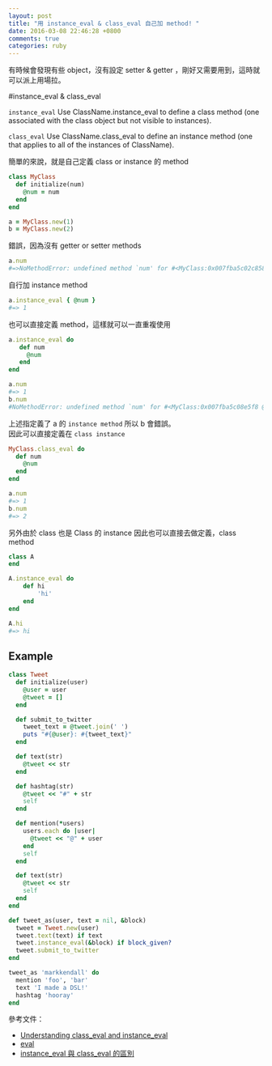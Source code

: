 ```yaml
---
layout: post
title: "用 instance_eval & class_eval 自己加 method! "
date: 2016-03-08 22:46:28 +0800
comments: true
categories: ruby
---
```


有時候會發現有些 object，沒有設定 setter & getter ，剛好又需要用到，這時就可以派上用場拉。

<!-- more -->

#instance_eval & class_eval

`instance_eval` Use ClassName.instance_eval to define a class method (one associated with the class object but not visible to instances).

`class_eval` Use ClassName.class_eval to define an instance method (one that applies to all of the instances of ClassName).

簡單的來說，就是自己定義 class or instance 的 method

```ruby
class MyClass
  def initialize(num)
    @num = num
  end
end

a = MyClass.new(1)
b = MyClass.new(2)
```

錯誤，因為沒有 getter or setter methods

```ruby
a.num
#=>NoMethodError: undefined method `num' for #<MyClass:0x007fba5c02c858 @num="1">
```

自行加 instance method

```ruby
a.instance_eval { @num }
#=> 1
```

也可以直接定義 method，這樣就可以一直重複使用  

```ruby
a.instance_eval do
   def num
     @num
   end
end

a.num
#=> 1
b.num
#NoMethodError: undefined method `num' for #<MyClass:0x007fba5c08e5f8 @num="2">
```

上述指定義了 a 的 `instance method` 所以 b 會錯誤。  
因此可以直接定義在 `class instance`


```ruby
MyClass.class_eval do
  def num
  	@num
  end
end

a.num
#=> 1
b.num
#=> 2
```

另外由於 class 也是 Class 的 instance 因此也可以直接去做定義，class method

```ruby
class A
end

A.instance_eval do
	def hi
		'hi'
	end
end

A.hi
#=> hi
```


## Example

```ruby
class Tweet
  def initialize(user)
    @user = user
    @tweet = []
  end

  def submit_to_twitter
    tweet_text = @tweet.join(' ')
    puts "#{@user}: #{tweet_text}"
  end

  def text(str)
    @tweet << str
  end

  def hashtag(str)
    @tweet << "#" + str
    self
  end

  def mention(*users) 
    users.each do |user|      @tweet << "@" + user    end    self  end

  def text(str)
    @tweet << str
    self
  end
end

def tweet_as(user, text = nil, &block)
  tweet = Tweet.new(user)
  tweet.text(text) if text  tweet.instance_eval(&block) if block_given?
  tweet.submit_to_twitter
end

tweet_as 'markkendall' do
  mention 'foo', 'bar'
  text 'I made a DSL!'
  hashtag 'hooray'
end
```

參考文件：  

* [Understanding class_eval and instance_eval](http://web.stanford.edu/~ouster/cgi-bin/cs142-winter15/classEval.php)  
* [eval](http://openhome.cc/Gossip/Ruby/Eval.html)
* [instance_eval 與 class_eval 的區別](https://ruby-china.org/topics/2442)